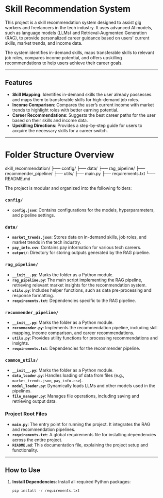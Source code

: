 # Skill Recommendation System

This project is a skill recommendation system designed to assist gig workers and freelancers in the tech industry. It uses advanced AI models, such as language models (LLMs) and Retrieval-Augmented Generation (RAG), to provide personalized career guidance based on users' current skills, market trends, and income data. 

The system identifies in-demand skills, maps transferable skills to relevant job roles, compares income potential, and offers upskilling recommendations to help users achieve their career goals.

---

## Features

- **Skill Mapping**: Identifies in-demand skills the user already possesses and maps them to transferable skills for high-demand job roles.
- **Income Comparison**: Compares the user’s current income with market trends to highlight roles with better earning potential.
- **Career Recommendations**: Suggests the best career paths for the user based on their skills and income data.
- **Upskilling Directions**: Provides a step-by-step guide for users to acquire the necessary skills for a career switch.

---

# Folder Structure Overview

   skill_recommendation/
   ├── config/
   ├── data/
   ├── rag_pipeline/
   ├── recommender_pipeline/
   ├── utils/
   ├── main.py
   ├── requirements.txt
   └── README.md

The project is modular and organized into the following folders:

### **`config/`**
- **`config.json`**: Contains configurations for the models, hyperparameters, and pipeline settings.

### **`data/`**
- **`market_trends.json`**: Stores data on in-demand skills, job roles, and market trends in the tech industry.
- **`pay_info.csv`**: Contains pay information for various tech careers.
- **`output/`**: Directory for storing outputs generated by the RAG pipeline.

### **`rag_pipeline/`**
- **`__init__.py`**: Marks the folder as a Python module.
- **`rag_pipeline.py`**: The main script implementing the RAG pipeline, retrieving relevant market insights for the recommendation system.
- **`utils.py`**: Includes helper functions, such as data pre-processing and response formatting.
- **`requirements.txt`**: Dependencies specific to the RAG pipeline.

### **`recommender_pipeline/`**
- **`__init__.py`**: Marks the folder as a Python module.
- **`recommender.py`**: Implements the recommendation pipeline, including skill mapping, income comparison, and career recommendations.
- **`utils.py`**: Provides utility functions for processing recommendations and insights.
- **`requirements.txt`**: Dependencies for the recommender pipeline.

### **`common_utils/`**
- **`__init__.py`**: Marks the folder as a Python module.
- **`data_loader.py`**: Handles loading of data from files (e.g., `market_trends.json`, `pay_info.csv`).
- **`model_loader.py`**: Dynamically loads LLMs and other models used in the pipelines.
- **`file_manager.py`**: Manages file operations, including saving and retrieving output data.

### **Project Root Files**
- **`main.py`**: The entry point for running the project. It integrates the RAG and recommendation pipelines.
- **`requirements.txt`**: A global requirements file for installing dependencies across the entire project.
- **`README.md`**: This documentation file, explaining the project setup and functionality.

---

## How to Use

1. **Install Dependencies**:
   Install all required Python packages:
   ```bash
   pip install -r requirements.txt
